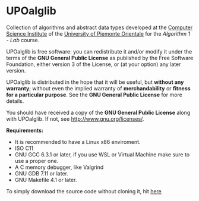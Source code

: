 UPOalglib
==========

Collection of algorithms and abstract data types developed at the [Computer Science Institute](http://www.di.unipmn.it) of the [University of Piemonte Orientale](http://www.uniupo.it) for the *Algorithm 1 - Lab* course.

UPOalglib is free software: you can redistribute it and/or modify
it under the terms of the **GNU General Public License** as published by
the Free Software Foundation, either version 3 of the License, or
(at your option) any later version.

UPOalglib is distributed in the hope that it will be useful,
but **without any warranty**; without even the implied warranty of
**merchandability** or **fitness for a particular purpose**.  See the
**GNU General Public License** for more details.

You should have received a copy of the **GNU General Public License**
along with UPOalglib.  If not, see <http://www.gnu.org/licenses/>.

**Requirements:** 
* It is recommended to have a Linux x86 enviroment.
* ISO C11
* GNU GCC 6.3.1 or later, if you use WSL or Virtual Machine make sure to use a proper one.
* A C memory debugger, like Valgrind
* GNU GDB 7.11 or later.
* GNU Makefile 4.1 or later.

To simply download the source code without cloning it, hit [here](https://github.com/stecrotti1/UPOalglib/archive/v0.1-alpha.zip)
